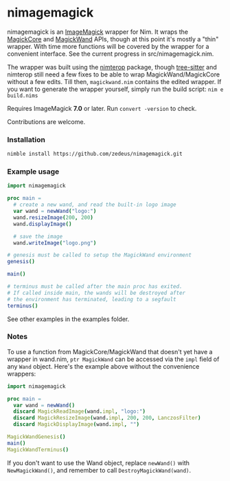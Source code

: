 # nimagemagick

nimagemagick is an [ImageMagick](https://www.imagemagick.org/) wrapper for Nim.
It wraps the [MagickCore](https://imagemagick.org/script/magick-wand.php) and 
[MagickWand](https://imagemagick.org/script/magick-wand.php) APIs, though at 
this point it's mostly a "thin" wrapper. With time more functions will be covered
by the wrapper for a convenient interface. See the current progress in
src/nimagemagick.nim.

The wrapper was built using the [nimterop](https://github.com/genotrance/nimterop/)
package, though [tree-sitter](https://github.com/tree-sitter/tree-sitter) and 
nimterop still need a few fixes to be able to wrap MagickWand/MagickCore without
a few edits. Till then, `magickwand.nim` contains the edited wrapper. If you
want to generate the wrapper yourself, simply run the build script: `nim e build.nims`

Requires ImageMagick **7.0** or later. Run `convert -version` to check.

Contributions are welcome.

### Installation
```sh
nimble install https://github.com/zedeus/nimagemagick.git
```

### Example usage
```nim
import nimagemagick

proc main =
  # create a new wand, and read the built-in logo image
  var wand = newWand("logo:")
  wand.resizeImage(200, 200)
  wand.displayImage()

  # save the image
  wand.writeImage("logo.png")

# genesis must be called to setup the MagickWand environment
genesis()

main()

# terminus must be called after the main proc has exited.
# If called inside main, the wands will be destroyed after
# the environment has terminated, leading to a segfault
terminus()
```

See other examples in the examples folder.

### Notes

To use a function from MagickCore/MagickWand that doesn't yet have a
wrapper in wand.nim, `ptr MagickWand` can be accessed via the `impl`
field of any `Wand` object. Here's the example above without the 
convenience wrappers:

```nim
import nimagemagick

proc main =
  var wand = newWand()
  discard MagickReadImage(wand.impl, "logo:")
  discard MagickResizeImage(wand.impl, 200, 200, LanczosFilter)
  discard MagickDisplayImage(wand.impl, "")

MagickWandGenesis()
main()
MagickWandTerminus()
```

If you don't want to use the Wand object, replace `newWand()` with
`NewMagickWand()`, and remember to call `DestroyMagickWand(wand)`.
